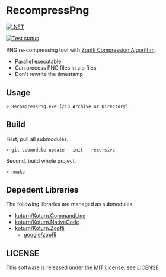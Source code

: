 RecompressPng
=============

[![.NET](https://github.com/koturn/RecompressPng/actions/workflows/dotnet.yml/badge.svg?branch=main)](https://github.com/koturn/RecompressPng/actions/workflows/dotnet.yml)

[![Test status](https://ci.appveyor.com/api/projects/status/pic7w57ggpfcs7qx/branch/main?svg=true)](https://ci.appveyor.com/project/koturn/recompresspng "AppVeyor | koturn/RecompressPng")

PNG re-compressing tool with [Zopfli Compression Algorithm](https://github.com/google/zopfli "google/zopfli").

- Parallel executable
- Can process PNG files in zip files
- Don't rewrite the timestamp


## Usage

```shell
> RecompressPng.exe [Zip Archive or Directory]
```


## Build

First, pull all submodules.

```shell
> git submodule update --init --recursive
```

Second, build whole project.

```shell
> nmake
```


## Depedent Libraries

The following libraries are managed as submodules.

- [koturn/Koturn.CommandLine](https://github.com/koturn/Koturn.CommandLine "koturn/Koturn.CommandLine")
- [koturn/Koturn.NativeCode](https://github.com/koturn/Koturn.NativeCode "koturn/Koturn.NativeCode")
- [koturn/Koturn.Zopfli](https://github.com/koturn/Koturn.Zopfli "koturn/Koturn.Zopfli")
    - [google/zopfli](https://github.com/google/zopfli "google/zopfli")


## LICENSE

This software is released under the MIT License, see [LICENSE](LICENSE "LICENSE").
